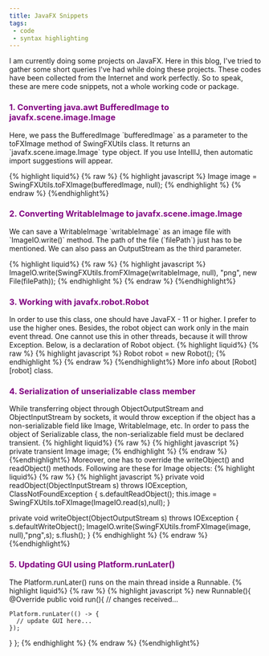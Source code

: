 ```yaml
---
title: JavaFX Snippets
tags:
 - code
 - syntax highlighting
---
```


I am currently doing some projects on JavaFX. Here in this blog, I've tried to gather some short queries I've had while doing these projects. These codes have been collected from the Internet and work perfectly. So to speak, these are mere code snippets, not a whole working code or package.



<h3 style = "color: purple;">1. Converting java.awt BufferedImage to javafx.scene.image.Image</h3>
Here, we pass the BufferedImage `bufferedImage` as a parameter to the toFXImage method of SwingFXUtils class. It returns an `javafx.scene.image.Image` type object. If you use IntellIJ, then automatic import suggestions will appear.

{% highlight liquid%}
{% raw %}
{% highlight javascript %}
Image image = SwingFXUtils.toFXImage(bufferedImage, null);
{% endhighlight %}
{% endraw %}
{%endhighlight%}

<h3 style = "color: purple;">2. Converting WritableImage to javafx.scene.image.Image</h3>
We can save a WritableImage `writableImage` as an image file with `ImageIO.write()` method. The path of the file (`filePath`) just has to be mentioned. We can also pass an OutputStream as the third parameter.

{% highlight liquid%}
{% raw %}
{% highlight javascript %}
ImageIO.write(SwingFXUtils.fromFXImage(writableImage, null), "png", new File(filePath));
{% endhighlight %}
{% endraw %}
{%endhighlight%}

<h3 style = "color: purple;">3. Working with javafx.robot.Robot</h3>
In order to use this class, one should have JavaFX - 11 or higher. I prefer to use the higher ones. Besides, the robot object can work only in the main event thread. One cannot use this in other threads, because it will throw Exception. Below, is a declaration of Robot object.
{% highlight liquid%}
{% raw %}
{% highlight javascript %}
Robot robot = new Robot();
{% endhighlight %}
{% endraw %}
{%endhighlight%}
More info about [Robot][robot] class.

[robot]: https://openjfx.io/javadoc/12/javafx.graphics/javafx/scene/robot/Robot.html

<h3 style = "color: purple;">4. Serialization of unserializable class member</h3>
While transferring object through ObjectOutputStream and ObjectInputStream by sockets, it would throw exception if the object has a non-serializable field like Image, WritableImage, etc. In order to pass the object of Serializable class, the non-serializable field must be declared transient.
{% highlight liquid%}
{% raw %}
{% highlight javascript %}
private transient Image image;
{% endhighlight %}
{% endraw %}
{%endhighlight%}
Moreover, one has to override the writeObject() and readObject() methods. Following are these for Image objects:
{% highlight liquid%}
{% raw %}
{% highlight javascript %}
private void readObject(ObjectInputStream s) throws IOException,
   ClassNotFoundException {
      s.defaultReadObject();
      this.image = SwingFXUtils.toFXImage(ImageIO.read(s),null);
}

private void writeObject(ObjectOutputStream s) throws IOException {
      s.defaultWriteObject();
      ImageIO.write(SwingFXUtils.fromFXImage(image, null),"png",s);
      s.flush();
}
{% endhighlight %}
{% endraw %}
{%endhighlight%}

<h3 style = "color: purple;">5. Updating GUI using Platform.runLater()</h3>
The Platform.runLater() runs on the main thread inside a Runnable.
{% highlight liquid%}
{% raw %}
{% highlight javascript %}
new Runnable(){
  @Override
  public void run(){
    // changes received...

    Platform.runLater(() -> {
      // update GUI here...
    });
  }
};
{% endhighlight %}
{% endraw %}
{%endhighlight%}
